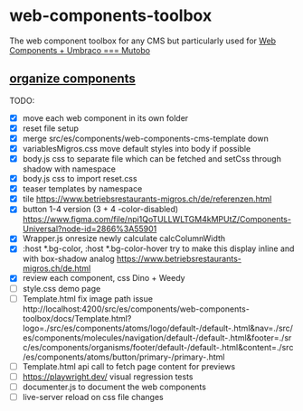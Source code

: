 # web-components-toolbox
The web component toolbox for any CMS but particularly used for [Web Components + Umbraco === Mutobo](http://mutobo.ch/)

## [organize components](https://wiki.migros.net/display/OCC/Web+Components+CMS+Template)

TODO:
- [x] move each web component in its own folder
- [x] reset file setup
- [x] merge src/es/components/web-components-cms-template down
- [x] variablesMigros.css move default styles into body if possible
- [x] body.js css to separate file which can be fetched and setCss through shadow with namespace
- [x] body.js css to import reset.css
- [x] teaser templates by namespace
- [x] tile https://www.betriebsrestaurants-migros.ch/de/referenzen.html
- [x] button 1-4 version (3 + 4 -color-disabled) https://www.figma.com/file/npi1QoTULLWLTGM4kMPUtZ/Components-Universal?node-id=2866%3A55901
- [x] Wrapper.js onresize newly calculate calcColumnWidth
- [x] :host *.bg-color, :host *.bg-color-hover try to make this display inline and with box-shadow analog https://www.betriebsrestaurants-migros.ch/de.html
- [x] review each component, css Dino + Weedy
- [ ] style.css demo page
- [ ] Template.html fix image path issue http://localhost:4200/src/es/components/web-components-toolbox/docs/Template.html?logo=./src/es/components/atoms/logo/default-/default-.html&nav=./src/es/components/molecules/navigation/default-/default-.html&footer=./src/es/components/organisms/footer/default-/default-.html&content=./src/es/components/atoms/button/primary-/primary-.html
- [ ] Template.html api call to fetch page content for previews
- [ ] https://playwright.dev/ visual regression tests
- [ ] documenter.js to document the web components
- [ ] live-server reload on css file changes